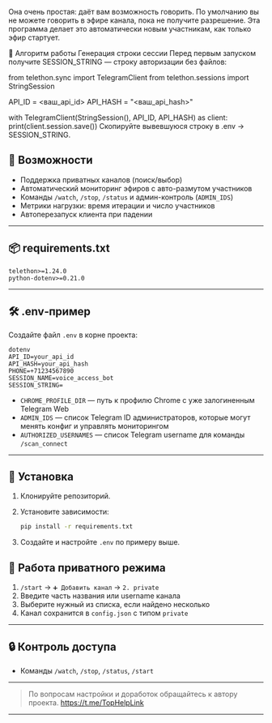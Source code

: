 Она очень простая: даёт вам возможность говорить. По умолчанию вы не можете говорить в эфире канала, пока не получите разрешение. Эта программа делает это автоматически новым участникам, как только эфир стартует.

🚦 Алгоритм работы
Генерация строки сессии
Перед первым запуском получите SESSION_STRING — строку авторизации без файлов:


from telethon.sync import TelegramClient
from telethon.sessions import StringSession

API_ID   = <ваш_api_id>
API_HASH = "<ваш_api_hash>"

with TelegramClient(StringSession(), API_ID, API_HASH) as client:
    print(client.session.save())
Скопируйте вывевшуюся строку в .env → SESSION_STRING.

## 🔧 Возможности

* Поддержка приватных каналов (поиск/выбор)
* Автоматический мониторинг эфиров с авто-размутом участников
* Команды `/watch`, `/stop`, `/status` и админ-контроль (`ADMIN_IDS`)
* Метрики нагрузки: время итерации и число участников
* Автоперезапуск клиента при падении

---

## 📦 requirements.txt

```text
telethon>=1.24.0
python-dotenv>=0.21.0
```

---

## 🛠 .env‑пример

Создайте файл `.env` в корне проекта:

```
dotenv
API_ID=your_api_id
API_HASH=your_api_hash
PHONE=+71234567890
SESSION_NAME=voice_access_bot
SESSION_STRING=
```

* `CHROME_PROFILE_DIR` — путь к профилю Chrome с уже залогиненным Telegram Web
* `ADMIN_IDS` — список Telegram ID администраторов, которые могут менять конфиг и управлять мониторингом
* `AUTHORIZED_USERNAMES` — список Telegram username для команды `/scan_connect`

---

## 🚀 Установка

1. Клонируйте репозиторий.
2. Установите зависимости:

   ```bash
   pip install -r requirements.txt
   ```
3. Создайте и настройте `.env` по примеру выше.


## 🧩 Работа приватного режима

1. `/start` → `➕ Добавить канал` → `2. private`
2. Введите часть названия или username канала
3. Выберите нужный из списка, если найдено несколько
4. Канал сохранится в `config.json` с типом `private`

---


## 🔒 Контроль доступа

* Команды `/watch`, `/stop`, `/status`, `/start` 
---

> По вопросам настройки и доработок обращайтесь к автору проекта. https://t.me/TopHelpLink
---
